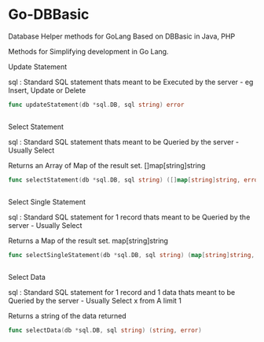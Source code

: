# Go-DBBasic
Database Helper methods for GoLang
Based on DBBasic in Java, PHP

Methods for Simplifying development in Go Lang.

Update Statement

sql : Standard SQL statement thats meant to be Executed by the server - eg Insert, Update or Delete

```go
func updateStatement(db *sql.DB, sql string) error
```

```go

```



Select Statement

sql : Standard SQL statement thats meant to be Queried by the server - Usually Select

Returns an Array of Map of the result set. []map[string]string

```go
func selectStatement(db *sql.DB, sql string) ([]map[string]string, error)
```

```go

```

Select Single Statement

sql : Standard SQL statement for 1 record thats meant to be Queried by the server - Usually Select

Returns a Map of the result set. map[string]string

```go
func selectSingleStatement(db *sql.DB, sql string) (map[string]string, error)
```

```go

```

Select Data

sql : Standard SQL statement for 1 record and 1 data thats meant to be Queried by the server - Usually Select x from A limit 1

Returns a string of the data returned

```go
func selectData(db *sql.DB, sql string) (string, error)
```

```go

```



